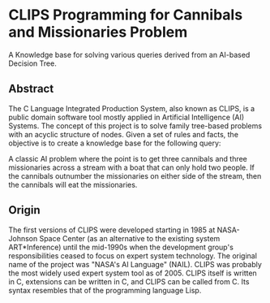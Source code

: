 # **CLIPS Programming for Cannibals and Missionaries Problem**
A Knowledge base for solving various queries derived from an AI-based Decision Tree. 

## Abstract
The C Language Integrated Production System, also known as CLIPS, is a public domain software tool mostly applied in Artificial Intelligence (AI) Systems. The concept of this project is to solve family tree-based problems with an acyclic structure of nodes. Given a set of rules and facts, the objective is to create a knowledge base for the following query:

A classic AI problem where the point is to get three cannibals and three missionaries across a stream with a boat that can only hold two people. If the cannibals outnumber 
the missionaries on either side of the stream, then the cannibals will eat the missionaries. 

## Origin
The first versions of CLIPS were developed starting in 1985 at NASA-Johnson Space Center (as an alternative to the existing system ART*Inference) until the mid-1990s when the development group's responsibilities ceased to focus on expert system technology. The original name of the project was "NASA's AI Language" (NAIL). CLIPS was probably the most widely used expert system tool as of 2005. CLIPS itself is written in C, extensions can be written in C, and CLIPS can be called from C. Its syntax resembles that of the programming language Lisp.
